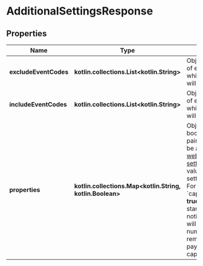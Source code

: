 
# AdditionalSettingsResponse

## Properties
Name | Type | Description | Notes
------------ | ------------- | ------------- | -------------
**excludeEventCodes** | **kotlin.collections.List&lt;kotlin.String&gt;** | Object containing list of event codes for which the notifcation will not be sent.  |  [optional]
**includeEventCodes** | **kotlin.collections.List&lt;kotlin.String&gt;** | Object containing list of event codes for which the notifcation will be sent.  |  [optional]
**properties** | **kotlin.collections.Map&lt;kotlin.String, kotlin.Boolean&gt;** | Object containing boolean key-value pairs. The key can be any [standard webhook additional setting](https://docs.adyen.com/development-resources/webhooks/additional-settings), and the value indicates if the setting is enabled. For example, &#x60;captureDelayHours&#x60;: **true** means the standard notifications you get will contain the number of hours remaining until the payment will be captured. |  [optional]



